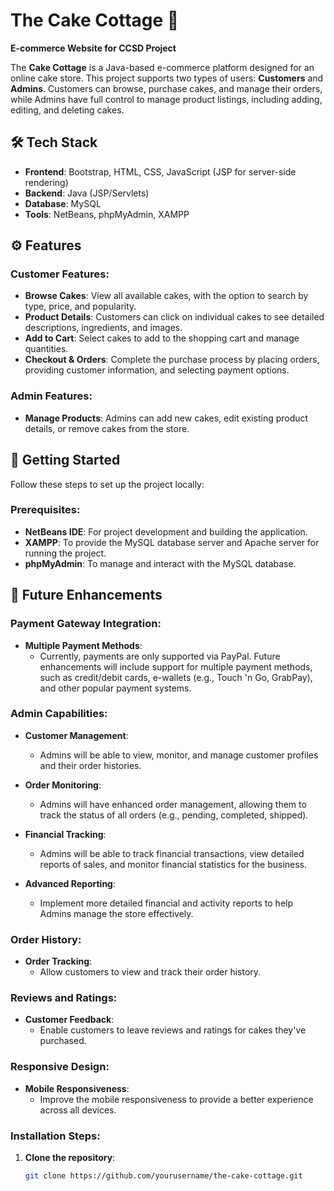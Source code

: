 # **The Cake Cottage** 🍰

**E-commerce Website for CCSD Project**

The **Cake Cottage** is a Java-based e-commerce platform designed for an online cake store. This project supports two types of users: **Customers** and **Admins**. Customers can browse, purchase cakes, and manage their orders, while Admins have full control to manage product listings, including adding, editing, and deleting cakes.

## 🛠 **Tech Stack**

- **Frontend**: Bootstrap, HTML, CSS, JavaScript (JSP for server-side rendering)
- **Backend**: Java (JSP/Servlets)
- **Database**: MySQL
- **Tools**: NetBeans, phpMyAdmin, XAMPP

## ⚙️ **Features**

### Customer Features:
- **Browse Cakes**: View all available cakes, with the option to search by type, price, and popularity.
- **Product Details**: Customers can click on individual cakes to see detailed descriptions, ingredients, and images.
- **Add to Cart**: Select cakes to add to the shopping cart and manage quantities.
- **Checkout & Orders**: Complete the purchase process by placing orders, providing customer information, and selecting payment options.

### Admin Features:
- **Manage Products**: Admins can add new cakes, edit existing product details, or remove cakes from the store.

## 🚀 **Getting Started**

Follow these steps to set up the project locally:

### Prerequisites:
- **NetBeans IDE**: For project development and building the application.
- **XAMPP**: To provide the MySQL database server and Apache server for running the project.
- **phpMyAdmin**: To manage and interact with the MySQL database.

## 📝 **Future Enhancements**

### Payment Gateway Integration:
- **Multiple Payment Methods**: 
  - Currently, payments are only supported via PayPal. Future enhancements will include support for multiple payment methods, such as credit/debit cards, e-wallets (e.g., Touch 'n Go, GrabPay), and other popular payment systems.

### Admin Capabilities:
- **Customer Management**: 
  - Admins will be able to view, monitor, and manage customer profiles and their order histories.
  
- **Order Monitoring**: 
  - Admins will have enhanced order management, allowing them to track the status of all orders (e.g., pending, completed, shipped).
  
- **Financial Tracking**: 
  - Admins will be able to track financial transactions, view detailed reports of sales, and monitor financial statistics for the business.
  
- **Advanced Reporting**: 
  - Implement more detailed financial and activity reports to help Admins manage the store effectively.

### Order History:
- **Order Tracking**: 
  - Allow customers to view and track their order history.

### Reviews and Ratings:
- **Customer Feedback**: 
  - Enable customers to leave reviews and ratings for cakes they've purchased.

### Responsive Design:
- **Mobile Responsiveness**: 
  - Improve the mobile responsiveness to provide a better experience across all devices.


### Installation Steps:

1. **Clone the repository**:
   ```bash
   git clone https://github.com/yourusername/the-cake-cottage.git
